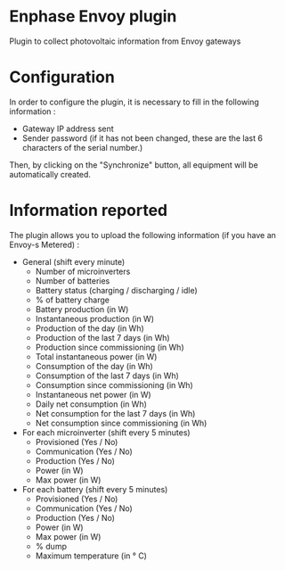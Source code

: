 # Enphase Envoy plugin

Plugin to collect photovoltaic information from Envoy gateways

# Configuration

In order to configure the plugin, it is necessary to fill in the following information :

- Gateway IP address sent
- Sender password (if it has not been changed, these are the last 6 characters of the serial number.)

Then, by clicking on the "Synchronize" button, all equipment will be automatically created.

# Information reported

The plugin allows you to upload the following information (if you have an Envoy-s Metered) :

- General (shift every minute)
    - Number of microinverters
    - Number of batteries
    - Battery status (charging / discharging / idle)
    - % of battery charge
    - Battery production (in W)
    - Instantaneous production (in W)
    - Production of the day (in Wh)
    - Production of the last 7 days (in Wh)
    - Production since commissioning (in Wh)
    - Total instantaneous power (in W)
    - Consumption of the day (in Wh)
    - Consumption of the last 7 days (in Wh)
    - Consumption since commissioning (in Wh)
    - Instantaneous net power (in W)
    - Daily net consumption (in Wh)
    - Net consumption for the last 7 days (in Wh)
    - Net consumption since commissioning (in Wh)
- For each microinverter (shift every 5 minutes)
    - Provisioned (Yes / No)
    - Communication (Yes / No)
    - Production (Yes / No)
    - Power (in W)
    - Max power (in W)
- For each battery (shift every 5 minutes)
    - Provisioned (Yes / No)
    - Communication (Yes / No)
    - Production (Yes / No)
    - Power (in W)
    - Max power (in W)
    - % dump
    - Maximum temperature (in ° C)
